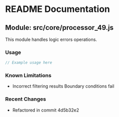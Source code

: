 # README Documentation

## Module: src/core/processor_49.js

This module handles logic errors operations.

### Usage

```javascript
// Example usage here
```

### Known Limitations

- Incorrect filtering results Boundary conditions fail

### Recent Changes

- Refactored in commit 4d5b32e2
